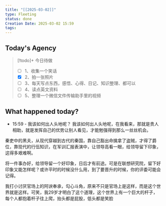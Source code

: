 ```yaml
---
title: "[[2025-03-02]]"
type: Fleeting
status: done
Creation Date: 2025-03-02 15:59
tags:
---
```

## Today's Agency
> [!todo]+ 今日待做
> - [ ] 1、收集一个笑话
> - [x] 2、拍一张照片
> - [ ] 3、每天写点东西，感悟、心得、日记、知识整理、都可以
> - [ ] 4、读点英文资料
> - [ ] 5、整理一个微信文件传输助手里的视频

## What happened today?
- 15:59 - 我该如何出人头地呢？
我该如何出人头地呢，在我看来，那就是贵人相助，就是发挥自己的优势让别人看见，才能勉强得到那么一丝丝机会。

秦吏中的黑夫，从现代穿越到古代的秦国，靠自己豁出命擒拿了盗贼，才得了爵位，靠现代的行伍知识，在军训汇报表演中，让领导高看一眼，给领导留下印象，这得多艰难啊。

将一件事办好，给领导留一个好印象，日后才有前途。可是在联想研究院，留下好印象又能怎样呢？或许平时的时候没什么用，到了要晋升的时候，你的评委可能会记得。

我打小讨厌官场上的阿谀奉承，勾心斗角，原来不只是官场上是这样，而是这个世界就是这样。可笑，我29岁才明白了这个道理，这个世界上有一个巨大的杆子，每个人都抱着杆子往上爬，抬头都是屁股，低头都是笑脸